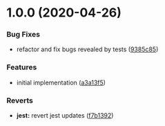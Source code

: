 # 1.0.0 (2020-04-26)


### Bug Fixes

* refactor and fix bugs revealed by tests ([9385c85](https://github.com/JuroOravec/semantic-release-changelog-update/commit/9385c85ed290dede6f7c6926e7d8e21d0d6f91dd))


### Features

* initial implementation ([a3a13f5](https://github.com/JuroOravec/semantic-release-changelog-update/commit/a3a13f5135850b33893b61593c6b79e42969398e))


### Reverts

* **jest:** revert jest updates ([f7b1392](https://github.com/JuroOravec/semantic-release-changelog-update/commit/f7b13929caefe7016270ad8eec823e78709c5e9a))
